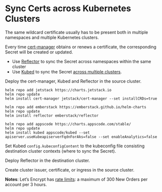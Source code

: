 # Sync Certs across Kubernetes Clusters
The same wildcard certificate usually has to be present both in multiple namespaces and multiple Kubernetes clusters.

Every time [cert-manager](https://cert-manager.io/) obtains or renews a certificate, the corresponding Secret will be created or updated. 
- Use [Reflector](https://github.com/emberstack/kubernetes-reflector/tree/v6.1.47) to sync the Secret across namespaces within the same cluster
- Use [Kubed](https://github.com/kubeops/config-syncer/tree/v0.13.2) to sync the Secret [across multiple clusters](https://appscode.com/products/kubed/v0.12.0/guides/config-syncer/inter-cluster/). 

Deploy the cert-manager, Kubed and Reflector in the source cluster. 
```
helm repo add jetstack https://charts.jetstack.io
helm repo update
helm install cert-manager jetstack/cert-manager --set installCRDs=true
```
```
helm repo add emberstack https://emberstack.github.io/helm-charts
helm repo update
helm install reflector emberstack/reflector
```
```
helm repo add appscode https://charts.appscode.com/stable/
helm repo update
helm install kubed appscode/kubed --set apiserver.useKubeapiserverFqdnForAks=false --set enableAnalytics=false
```
Set Kubed `config.kubeconfigContent` to the kubeconfig file consisting destination cluster contexts (where to sync the Secret).

Deploy Reflector in the destination cluster. 

Create cluster issuer, certificate, or ingress in the source cluster.

**Notes**: Let’s Encrypt has [rate limits](https://letsencrypt.org/docs/rate-limits/): a maximum of 300 New Orders per account per 3 hours.